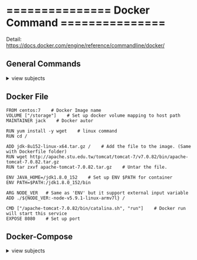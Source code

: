 # ===============  Docker Command  ===============  
Detail:  
https://docs.docker.com/engine/reference/commandline/docker/


## General Commands
<details>
<summary>view subjects</summary>

- Install Docker package
```shell
yum install -y docker
```

- Start Docker service
```shell
systemctl start docker
```

- Auto start Docker when reboot
```shell
systemctl enable docker
```

- Version check
```shell
docker -v
```

- Search the Docker image name from Docker hub
```shell
docker search [imageName] -f is-official=true
```

- Download the image
```shell
docker pull [imageName]
```

- List images in local
```shell
docker images
```

- Build Docker image, default will run the "Dockerfile".
```shell
docker build -t [imageName] . --no-cache
```

- Run a docker image and container's process will run up.
```shell
docker run [imageName]
```

- Mapping local host's port:8080 to container's port:8081.
```shell
docker run -p 8080:8081 [imageName]
```

- Exit but container keep alive. (Move the process to background)
```ctrl + p``` + ```ctrl + q```

- Mapping the host's storage path with docker container's storage path.
```shell
docker run -it -v /[hostPath]:/[containerPath] [imageName] /bin/bash
```

- Run the image and go in the container's terminal
```shell
docker run -it [imageName] /bin/bash
```

- Check all the Docker services
```shell
docker ps -a
```

- Enter the running container
```shell
docker exec [containerID] /bin/bash
```

- Exit and close the container
```shell
exit
```

- Remove the container/image.
```shell
docker rm -f [ContainerName]
docker rmi [IMAGE ID]
```

- Export/Import the Docker Image into a **.tar** (execute in host)
```shell
docker save -o [imageName.tar] [imageName]
docker load -i [imageName.tar]
```

- Export/Import the Docker container into a **.tar** (execute in container)
```shell
docker export [ContainerName] > [ContainerName.tar]
cat [ContainerName.tar] | docker import - [ImportContainerName.tar]
```

</details>


## Docker File
```
FROM centos:7    # Docker Image name
VOLUME ["/storage"]    # Set up docker volume mapping to host path
MAINTAINER jack    # Docker autor

RUN yum install -y wget    # linux command
RUN cd /

ADD jdk-8u152-linux-x64.tar.gz /    # Add the file to the image. (Same with Dockerfile folder)
RUN wget http://apache.stu.edu.tw/tomcat/tomcat-7/v7.0.82/bin/apache-tomcat-7.0.82.tar.gz
RUN tar zxvf apache-tomcat-7.0.82.tar.gz    # Untar the file.

ENV JAVA_HOME=/jdk1.8.0_152    # Set up ENV $PATH for container
ENV PATH=$PATH:/jdk1.8.0_152/bin

ARG NODE_VER   # Same as 'ENV' but it support external input variable
ADD ./${NODE_VER:-node-v5.9.1-linux-armv7l} /

CMD ["/apache-tomcat-7.0.82/bin/catalina.sh", "run"]    # Docker run will start this service
EXPOSE 8080    # Set up port
```


## Docker-Compose
<details>
<summary>view subjects</summary>
Download package:  
wget https://github.com/docker/compose/releases/download/1.18.0/docker-compose-Linux-x86_64

- Run the **docker-compose.yml** file. (-d: run in background )
```shell
docker-compose up -d
```

- Check Docker Containers status.
```shell
docker-compose ps
```

- Stop all docker-compose's Containers.
```shell
docker-compose stop
```

- Delete all docker-compose's Containers.
```shell
docker-compose rm
```

</details>
